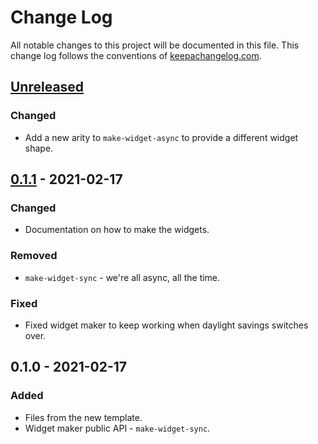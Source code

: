 # Change Log
All notable changes to this project will be documented in this file. This change log follows the conventions of [keepachangelog.com](http://keepachangelog.com/).

## [Unreleased]
### Changed
- Add a new arity to `make-widget-async` to provide a different widget shape.

## [0.1.1] - 2021-02-17
### Changed
- Documentation on how to make the widgets.

### Removed
- `make-widget-sync` - we're all async, all the time.

### Fixed
- Fixed widget maker to keep working when daylight savings switches over.

## 0.1.0 - 2021-02-17
### Added
- Files from the new template.
- Widget maker public API - `make-widget-sync`.

[Unreleased]: https://github.com/your-name/aoc20/compare/0.1.1...HEAD
[0.1.1]: https://github.com/your-name/aoc20/compare/0.1.0...0.1.1
